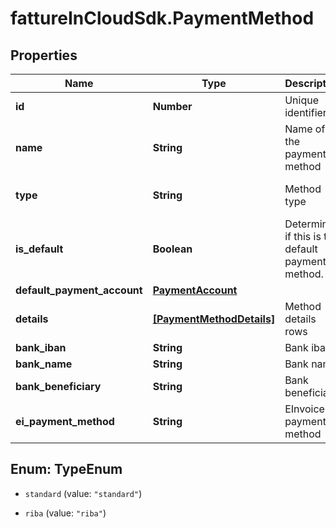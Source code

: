 # fattureInCloudSdk.PaymentMethod

## Properties

Name | Type | Description | Notes
------------ | ------------- | ------------- | -------------
**id** | **Number** | Unique identifier | [optional] 
**name** | **String** | Name of the payment method | 
**type** | **String** | Method type | [optional] [default to &#39;standard&#39;]
**is_default** | **Boolean** | Determines if this is the default payment method. | [optional] 
**default_payment_account** | [**PaymentAccount**](PaymentAccount.md) |  | [optional] 
**details** | [**[PaymentMethodDetails]**](PaymentMethodDetails.md) | Method details rows | [optional] 
**bank_iban** | **String** | Bank iban | [optional] 
**bank_name** | **String** | Bank name | [optional] 
**bank_beneficiary** | **String** | Bank beneficiary | [optional] 
**ei_payment_method** | **String** | EInvoice payment method | [optional] 



## Enum: TypeEnum


* `standard` (value: `"standard"`)

* `riba` (value: `"riba"`)




